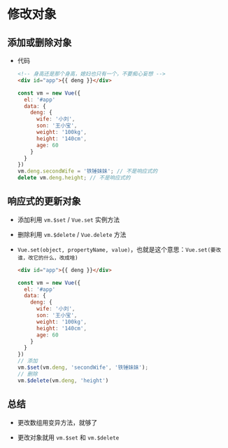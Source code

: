 # 修改对象

## 添加或删除对象

  - 代码

    ```html
    <!-- 身高还是那个身高，媳妇也只有一个，不要痴心妄想 -->
    <div id="app">{{ deng }}</div>
    ```

    ```js
    const vm = new Vue({
      el: '#app'
      data: {
        deng: {
          wife: '小刘',
          son: '王小宝',
          weight: '100kg',
          height: '140cm',
          age: 60
        }
      }
    })
    vm.deng.secondWife = '铁锤妹妹'; // 不是响应式的
    delete vm.deng.height; // 不是响应式的
    ```

## 响应式的更新对象

  - 添加利用 `vm.$set` / `Vue.set` 实例方法

  - 删除利用 `vm.$delete` / `Vue.delete` 方法

  - `Vue.set(object, propertyName, value)`，也就是这个意思：`Vue.set(要改谁，改它的什么，改成啥)`

    ```html
    <div id="app">{{ deng }}</div>
    ```

    ```js
    const vm = new Vue({
      el: '#app'
      data: {
        deng: {
          wife: '小刘',
          son: '王小宝',
          weight: '100kg',
          height: '140cm',
          age: 60
        }
      }
    })
    // 添加
    vm.$set(vm.deng, 'secondWife', '铁锤妹妹');
    // 删除
    vm.$delete(vm.deng, 'height')
    ```

## 总结

  - 更改数组用变异方法，就够了

  - 更改对象就用 `vm.$set` 和 `vm.$delete`
